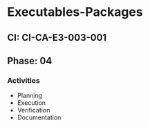 # Executables-Packages

## CI: CI-CA-E3-003-001
## Phase: 04

### Activities
- Planning
- Execution
- Verification
- Documentation
